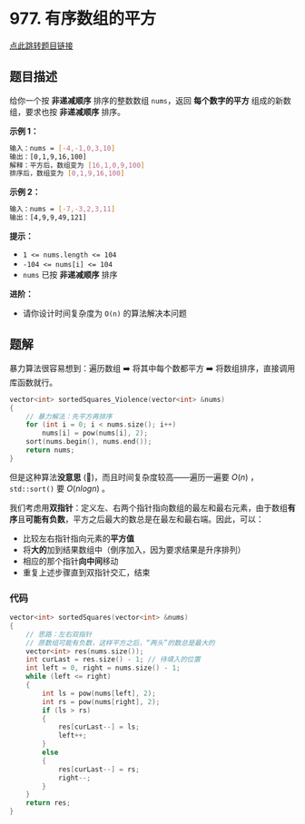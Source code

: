 # 977. 有序数组的平方

[点此跳转题目链接](https://leetcode.cn/problems/squares-of-a-sorted-array/description/)

## 题目描述

给你一个按 **非递减顺序** 排序的整数数组 `nums`，返回 **每个数字的平方** 组成的新数组，要求也按 **非递减顺序** 排序。



**示例 1：**

```sh
输入：nums = [-4,-1,0,3,10]
输出：[0,1,9,16,100]
解释：平方后，数组变为 [16,1,0,9,100]
排序后，数组变为 [0,1,9,16,100]
```

**示例 2：**

```sh
输入：nums = [-7,-3,2,3,11]
输出：[4,9,9,49,121]
```

 

**提示：**

- `1 <= nums.length <= 104`
- `-104 <= nums[i] <= 104`
- `nums` 已按 **非递减顺序** 排序

 

**进阶：**

- 请你设计时间复杂度为 `O(n)` 的算法解决本问题



## 题解

暴力算法很容易想到：遍历数组 :arrow_right: 将其中每个数都平方 :arrow_right: 将数组排序，直接调用库函数就行。

```cpp 
vector<int> sortedSquares_Violence(vector<int> &nums)
{
    // 暴力解法：先平方再排序
    for (int i = 0; i < nums.size(); i++)
        nums[i] = pow(nums[i], 2);
    sort(nums.begin(), nums.end());
    return nums;
}
```

但是这种算法**没意思** (:dog:)，而且时间复杂度较高——遍历一遍要 $O(n)$ ， `std::sort()` 要 $O(n log{n})$ 。

我们考虑用**双指针**：定义左、右两个指针指向数组的最左和最右元素，由于数组**有序**且**可能有负数**，平方之后最大的数总是在最左和最右端。因此，可以：

- 比较左右指针指向元素的**平方值**
- 将**大的**加到结果数组中（倒序加入，因为要求结果是升序排列）
- 相应的那个指针**向中间**移动
- 重复上述步骤直到双指针交汇，结束

### 代码

```cpp
vector<int> sortedSquares(vector<int> &nums)
{
    // 思路：左右双指针
    // 原数组可能有负数，这样平方之后，“两头”的数总是最大的
    vector<int> res(nums.size());
    int curLast = res.size() - 1; // 待填入的位置
    int left = 0, right = nums.size() - 1;
    while (left <= right)
    {
        int ls = pow(nums[left], 2);
        int rs = pow(nums[right], 2);
        if (ls > rs)
        {
            res[curLast--] = ls;
            left++;
        }
        else
        {
            res[curLast--] = rs;
            right--;
        }
    }
    return res;
}
```

